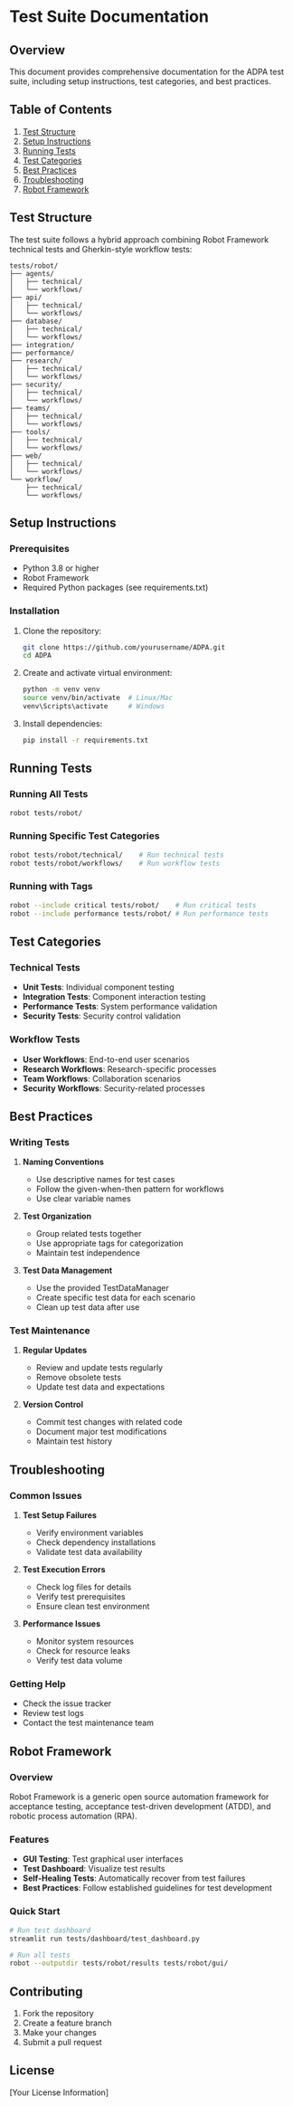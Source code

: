 # Test Suite Documentation

## Overview
This document provides comprehensive documentation for the ADPA test suite, including setup instructions, test categories, and best practices.

## Table of Contents
1. [Test Structure](#test-structure)
2. [Setup Instructions](#setup-instructions)
3. [Running Tests](#running-tests)
4. [Test Categories](#test-categories)
5. [Best Practices](#best-practices)
6. [Troubleshooting](#troubleshooting)
7. [Robot Framework](#robot-framework)

## Test Structure
The test suite follows a hybrid approach combining Robot Framework technical tests and Gherkin-style workflow tests:

```
tests/robot/
├── agents/
│   ├── technical/
│   └── workflows/
├── api/
│   ├── technical/
│   └── workflows/
├── database/
│   ├── technical/
│   └── workflows/
├── integration/
├── performance/
├── research/
│   ├── technical/
│   └── workflows/
├── security/
│   ├── technical/
│   └── workflows/
├── teams/
│   ├── technical/
│   └── workflows/
├── tools/
│   ├── technical/
│   └── workflows/
├── web/
│   ├── technical/
│   └── workflows/
└── workflow/
    ├── technical/
    └── workflows/
```

## Setup Instructions

### Prerequisites
- Python 3.8 or higher
- Robot Framework
- Required Python packages (see requirements.txt)

### Installation
1. Clone the repository:
   ```bash
   git clone https://github.com/yourusername/ADPA.git
   cd ADPA
   ```

2. Create and activate virtual environment:
   ```bash
   python -m venv venv
   source venv/bin/activate  # Linux/Mac
   venv\Scripts\activate     # Windows
   ```

3. Install dependencies:
   ```bash
   pip install -r requirements.txt
   ```

## Running Tests

### Running All Tests
```bash
robot tests/robot/
```

### Running Specific Test Categories
```bash
robot tests/robot/technical/    # Run technical tests
robot tests/robot/workflows/    # Run workflow tests
```

### Running with Tags
```bash
robot --include critical tests/robot/    # Run critical tests
robot --include performance tests/robot/ # Run performance tests
```

## Test Categories

### Technical Tests
- **Unit Tests**: Individual component testing
- **Integration Tests**: Component interaction testing
- **Performance Tests**: System performance validation
- **Security Tests**: Security control validation

### Workflow Tests
- **User Workflows**: End-to-end user scenarios
- **Research Workflows**: Research-specific processes
- **Team Workflows**: Collaboration scenarios
- **Security Workflows**: Security-related processes

## Best Practices

### Writing Tests
1. **Naming Conventions**
   - Use descriptive names for test cases
   - Follow the given-when-then pattern for workflows
   - Use clear variable names

2. **Test Organization**
   - Group related tests together
   - Use appropriate tags for categorization
   - Maintain test independence

3. **Test Data Management**
   - Use the provided TestDataManager
   - Create specific test data for each scenario
   - Clean up test data after use

### Test Maintenance
1. **Regular Updates**
   - Review and update tests regularly
   - Remove obsolete tests
   - Update test data and expectations

2. **Version Control**
   - Commit test changes with related code
   - Document major test modifications
   - Maintain test history

## Troubleshooting

### Common Issues

1. **Test Setup Failures**
   - Verify environment variables
   - Check dependency installations
   - Validate test data availability

2. **Test Execution Errors**
   - Check log files for details
   - Verify test prerequisites
   - Ensure clean test environment

3. **Performance Issues**
   - Monitor system resources
   - Check for resource leaks
   - Verify test data volume

### Getting Help
- Check the issue tracker
- Review test logs
- Contact the test maintenance team

## Robot Framework

### Overview
Robot Framework is a generic open source automation framework for acceptance testing, acceptance test-driven development (ATDD), and robotic process automation (RPA).

### Features
- **GUI Testing**: Test graphical user interfaces
- **Test Dashboard**: Visualize test results
- **Self-Healing Tests**: Automatically recover from test failures
- **Best Practices**: Follow established guidelines for test development

### Quick Start
```bash
# Run test dashboard
streamlit run tests/dashboard/test_dashboard.py

# Run all tests
robot --outputdir tests/robot/results tests/robot/gui/
```

## Contributing
1. Fork the repository
2. Create a feature branch
3. Make your changes
4. Submit a pull request

## License
[Your License Information]
